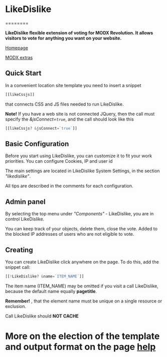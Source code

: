# LikeDislike
========

**LikeDislike flexible extension of voting for MODX Revolution. It allows visitors to vote for anything you want on your website.**

[Homepage](http://like.artdevue.com)

[MODX extras](http://modx.com/extras/package/likedislike)

## Quick Start

In a convenient location site template you need to insert a snippet

```php
[[likeCssjs]]
```

that connects CSS and JS files needed to run LikeDislike. 

**Note!** If you have a web site is not connected JQuery, then the call must specify the *&jsConnect=`true`*, and the call should look like this

```php
[[likeCssjs? &jsConnect=`true`]]
```

## Basic Configuration

Before you start using LikeDislike, you can customize it to fit your work priorities. You can configure Cookies, IP and user id

The main settings are located in LikeDislike System Settings, in the section *"likedislike"*.

All tips are described in the comments for each configuration.

## Admin panel

By selecting the top menu under *"Components"* - LikeDislike, you are in control LikeDislike.

You can keep track of your objects, delete them, close the vote. Added to the blocked IP addresses of users who are not eligible to vote.

## Creating

You can create LikeDislike click anywhere on the page. To do this, add the snippet call:

```php
[[!LikeDislike? &name=`ITEM_NAME`]]
```

The item name (ITEM_NAME) may be omitted if you visit a call LikeDislike, because the default name equally **pagetitle**.

**Remember!** , that the element name must be unique on a single resource or exclusion.

Call LikeDislike should **NOT CACHE**

# More on the election of the template and output format on the page [help](http://like.artdevue.com/en/help.html)
